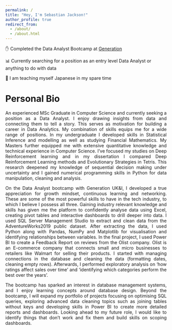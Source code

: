 ```yaml
---
permalink: /
title: "Hey, I'm Sebastian Jackson!"
author_profile: true
redirect_from: 
  - /about/
  - /about.html
---
```


&#9995; Completed the Data Analyst Bootcamp at [Generation](https://uk.generation.org/programs/data-analytics-2/)

&#128202; Currently searching for a position as an entry level Data Analyst or anything to do with data

&#127884; I am teaching myself Japanese in my spare time

# Personal Bio

<p align="justify">
An experienced MSc Graduate in Computer Science and currently seeking a position as a Data Analyst. I enjoy drawing insights from data and connecting them to tell a story. This serves as motivation for building a career in Data Analytics. My combination of skills equips me for a wide range of positions. In my undergraduate I developed skills in Statistical Inference and modelling as well as studying Financial Mathematics. My Masters further equipped me with extensive quantitative knowledge and technical experience in Computer Science. I’ve focused my studies on Deep Reinforcement learning and in my dissertation I compared Deep Reinforcement Learning methods and Evolutionary Strategies in Tetris. This research deepened my knowledge of sequential decision making under uncertainty and I gained numerical programming skills in Python for data manipulation, cleaning and analysis. </p>

<p align="justify">On the Data Analyst bootcamp with Generation UK&I, I developed a true appreciation for growth mindset, continuous learning and networking. These are some of the most powerful skills to have in the tech industry, to which I believe I possess all three. Gaining industry relevant knowledge and skills has given me the platform to confidently analyse data using Excel, creating pivot tables and interactive dashboards to drill deeper into data. I used SQL Server Management Studio to extract and clean data from the AdventureWorks2019 public dataset. After extracting the data, I used Python along with Pandas, NumPy and Matplotlib for visualisation and identifying relationships between variables. In the final project, I used Power BI to create a Feedback Report on reviews from the Olist company. Olist is an E-commerce company that connects small and micro businesses to retailers like Walmart for selling their products. I started with managing connections in the database and cleaning the data (formatting dates, cleaning empty rows). Afterwards, I performed exploratory analysis on ‘how ratings affect sales over time’ and ‘identifying which categories perform the best over the years’. </p>

<p align="justify">The bootcamp has sparked an interest in database management systems, and I enjoy learning concepts around database design. Beyond the bootcamp, I will expand my portfolio of projects focusing on optimising SQL queries, exploring advanced data cleaning topics such as joining tables without keys and developing skills in Power BI to create more detailed reports and dashboards. Looking ahead to my future role, I would like to identify things that don’t work and fix them and build skills on scoping dashboards. </p>